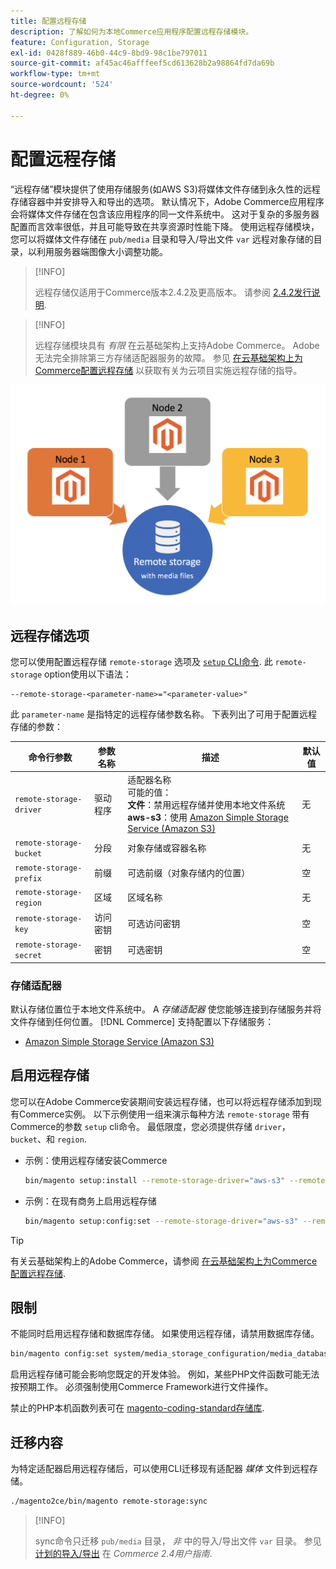 ```yaml
---
title: 配置远程存储
description: 了解如何为本地Commerce应用程序配置远程存储模块。
feature: Configuration, Storage
exl-id: 0428f889-46b0-44c9-8bd9-98c1be797011
source-git-commit: af45ac46afffeef5cd613628b2a98864fd7da69b
workflow-type: tm+mt
source-wordcount: '524'
ht-degree: 0%

---
```


# 配置远程存储

“远程存储”模块提供了使用存储服务(如AWS S3)将媒体文件存储到永久性的远程存储容器中并安排导入和导出的选项。 默认情况下，Adobe Commerce应用程序会将媒体文件存储在包含该应用程序的同一文件系统中。 这对于复杂的多服务器配置而言效率很低，并且可能导致在共享资源时性能下降。 使用远程存储模块，您可以将媒体文件存储在 `pub/media` 目录和导入/导出文件 `var` 远程对象存储的目录，以利用服务器端图像大小调整功能。

>[!INFO]
>
>远程存储仅适用于Commerce版本2.4.2及更高版本。 请参阅 [2.4.2发行说明](https://devdocs.magento.com/guides/v2.4/release-notes/open-source-2-4-2.html).

>[!INFO]
>
>远程存储模块具有 _有限_ 在云基础架构上支持Adobe Commerce。 Adobe无法完全排除第三方存储适配器服务的故障。 参见 [在云基础架构上为Commerce配置远程存储](cloud-support.md) 以获取有关为云项目实施远程存储的指导。

![架构图像](../../assets/configuration/remote-storage-schema.png)

## 远程存储选项

您可以使用配置远程存储 `remote-storage` 选项及 [`setup` CLI命令](../../installation/tutorials/deployment.md). 此 `remote-storage` option使用以下语法：

```text
--remote-storage-<parameter-name>="<parameter-value>"
```

此 `parameter-name` 是指特定的远程存储参数名称。 下表列出了可用于配置远程存储的参数：

| 命令行参数 | 参数名称 | 描述 | 默认值 |
|--- |--- |--- |--- |
| `remote-storage-driver` | 驱动程序 | 适配器名称<br>可能的值：<br>**文件**：禁用远程存储并使用本地文件系统&#x200B;<br>**aws-s3**：使用 [Amazon Simple Storage Service (Amazon S3)](remote-storage-aws-s3.md) | 无 |
| `remote-storage-bucket` | 分段 | 对象存储或容器名称 | 无 |
| `remote-storage-prefix` | 前缀 | 可选前缀（对象存储内的位置） | 空 |
| `remote-storage-region` | 区域 | 区域名称 | 无 |
| `remote-storage-key` | 访问密钥 | 可选访问密钥 | 空 |
| `remote-storage-secret` | 密钥 | 可选密钥 | 空 |

### 存储适配器

默认存储位置位于本地文件系统中。 A _存储适配器_ 使您能够连接到存储服务并将文件存储到任何位置。 [!DNL Commerce] 支持配置以下存储服务：

- [Amazon Simple Storage Service (Amazon S3)](remote-storage-aws-s3.md)

## 启用远程存储

您可以在Adobe Commerce安装期间安装远程存储，也可以将远程存储添加到现有Commerce实例。 以下示例使用一组来演示每种方法 `remote-storage` 带有Commerce的参数 `setup` cli命令。 最低限度，您必须提供存储 `driver`， `bucket`、和 `region`.

- 示例：使用远程存储安装Commerce

   ```bash
   bin/magento setup:install --remote-storage-driver="aws-s3" --remote-storage-bucket="myBucket" --remote-storage-region="us-east-1"
   ```

- 示例：在现有商务上启用远程存储

   ```bash
   bin/magento setup:config:set --remote-storage-driver="aws-s3" --remote-storage-bucket="myBucket" --remote-storage-region="us-east-1"
   ```

>[!TIP]
>
>有关云基础架构上的Adobe Commerce，请参阅 [在云基础架构上为Commerce配置远程存储](cloud-support.md).

## 限制

不能同时启用远程存储和数据库存储。 如果使用远程存储，请禁用数据库存储。

```bash
bin/magento config:set system/media_storage_configuration/media_database 0
```

启用远程存储可能会影响您既定的开发体验。 例如，某些PHP文件函数可能无法按预期工作。 必须强制使用Commerce Framework进行文件操作。

禁止的PHP本机函数列表可在 [magento-coding-standard存储库][code-standard].

## 迁移内容

为特定适配器启用远程存储后，可以使用CLI迁移现有适配器 _媒体_ 文件到远程存储。

```bash
./magento2ce/bin/magento remote-storage:sync
```

>[!INFO]
>
>sync命令只迁移 `pub/media` 目录， _非_ 中的导入/导出文件 `var` 目录。 参见 [计划的导入/导出][import-export] 在 _Commerce 2.4用户指南_.

<!-- link definitions -->

[import-export]: https://docs.magento.com/user-guide/system/data-scheduled-import-export.html
[code-standard]: https://github.com/magento/magento-coding-standard/blob/develop/Magento2/Sniffs/Functions/DiscouragedFunctionSniff.php
